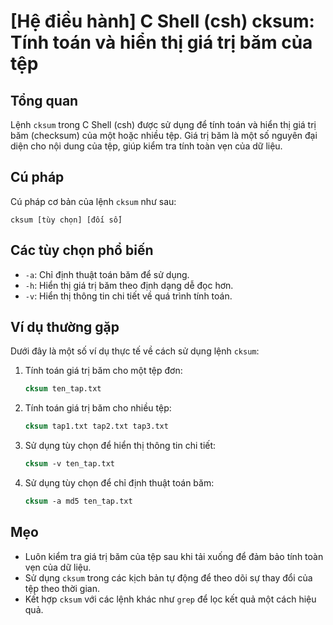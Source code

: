 # [Hệ điều hành] C Shell (csh) cksum: Tính toán và hiển thị giá trị băm của tệp

## Tổng quan
Lệnh `cksum` trong C Shell (csh) được sử dụng để tính toán và hiển thị giá trị băm (checksum) của một hoặc nhiều tệp. Giá trị băm là một số nguyên đại diện cho nội dung của tệp, giúp kiểm tra tính toàn vẹn của dữ liệu.

## Cú pháp
Cú pháp cơ bản của lệnh `cksum` như sau:
```
cksum [tùy chọn] [đối số]
```

## Các tùy chọn phổ biến
- `-a`: Chỉ định thuật toán băm để sử dụng.
- `-h`: Hiển thị giá trị băm theo định dạng dễ đọc hơn.
- `-v`: Hiển thị thông tin chi tiết về quá trình tính toán.

## Ví dụ thường gặp
Dưới đây là một số ví dụ thực tế về cách sử dụng lệnh `cksum`:

1. Tính toán giá trị băm cho một tệp đơn:
   ```csh
   cksum ten_tap.txt
   ```

2. Tính toán giá trị băm cho nhiều tệp:
   ```csh
   cksum tap1.txt tap2.txt tap3.txt
   ```

3. Sử dụng tùy chọn để hiển thị thông tin chi tiết:
   ```csh
   cksum -v ten_tap.txt
   ```

4. Sử dụng tùy chọn để chỉ định thuật toán băm:
   ```csh
   cksum -a md5 ten_tap.txt
   ```

## Mẹo
- Luôn kiểm tra giá trị băm của tệp sau khi tải xuống để đảm bảo tính toàn vẹn của dữ liệu.
- Sử dụng `cksum` trong các kịch bản tự động để theo dõi sự thay đổi của tệp theo thời gian.
- Kết hợp `cksum` với các lệnh khác như `grep` để lọc kết quả một cách hiệu quả.